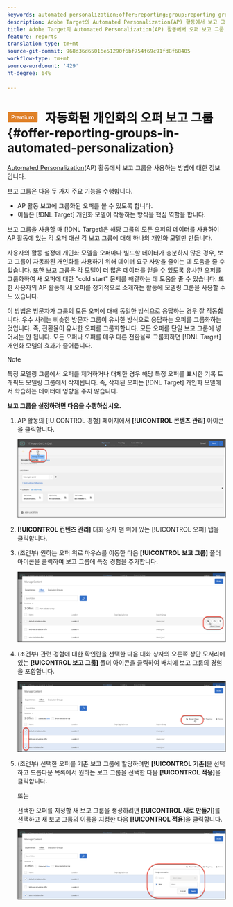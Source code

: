 ```yaml
---
keywords: automated personalization;offer;reporting;group;reporting group
description: Adobe Target의 Automated Personalization(AP) 활동에서 보고 그룹 사용에 대한 정보입니다.
title: Adobe Target의 Automated Personalization(AP) 활동에서 오퍼 보고 그룹
feature: reports
translation-type: tm+mt
source-git-commit: 968d36d65016e51290f6bf754f69c91fd8f68405
workflow-type: tm+mt
source-wordcount: '429'
ht-degree: 64%

---
```



# ![PREMIUM](/help/assets/premium.png) 자동화된 개인화의 오퍼 보고 그룹{#offer-reporting-groups-in-automated-personalization}

[Automated Personalization](/help/c-activities/t-automated-personalization/automated-personalization.md)(AP) 활동에서 보고 그룹을 사용하는 방법에 대한 정보입니다.

보고 그룹은 다음 두 가지 주요 기능을 수행합니다.

* AP 활동 보고에 그룹화된 오퍼를 볼 수 있도록 합니다.
* 이들은 [!DNL Target] 개인화 모델이 작동하는 방식을 핵심 역할을 합니다.

보고 그룹을 사용할 때 [!DNL Target]은 해당 그룹의 모든 오퍼의 데이터를 사용하여 AP 활동에 있는 각 오퍼 대신 각 보고 그룹에 대해 하나의 개인화 모델만 만듭니다.

사용자의 활동 설정에 개인화 모델을 오퍼마다 빌드할 데이터가 충분하지 않은 경우, 보고 그룹이 자동화된 개인화를 사용하기 위해 데이터 요구 사항을 줄이는 데 도움을 줄 수 있습니다. 또한 보고 그룹은 각 모델이 더 많은 데이터를 얻을 수 있도록 유사한 오퍼를 그룹화하여 새 오퍼에 대한 &quot;cold start&quot; 문제를 해결하는 데 도움을 줄 수 있습니다. 또한 사용자의 AP 활동에 새 오퍼를 정기적으로 소개하는 활동에 모델링 그룹을 사용할 수도 있습니다.

이 방법은 방문자가 그룹의 모든 오퍼에 대해 동일한 방식으로 응답하는 경우 잘 작동합니다. 우수 사례는 비슷한 방문자 그룹이 유사한 방식으로 응답하는 오퍼를 그룹화하는 것입니다. 즉, 전환율이 유사한 오퍼를 그룹화합니다. 모든 오퍼를 단일 보고 그룹에 넣어서는 안 됩니다. 모든 오퍼나 오퍼를 매우 다른 전환율로 그룹화하면 [!DNL Target] 개인화 모델의 효과가 줄어듭니다.

>[!NOTE]
>
>특정 모델링 그룹에서 오퍼를 제거하거나 대체한 경우 해당 특정 오퍼를 표시한 기록 트래픽도 모델링 그룹에서 삭제됩니다. 즉, 삭제된 오퍼는 [!DNL Target] 개인화 모델에서 학습하는 데이터에 영향을 주지 않습니다.

**보고 그룹을 설정하려면 다음을 수행하십시오.**

1. AP 활동의 [!UICONTROL 경험] 페이지에서 **[!UICONTROL 콘텐츠 관리]** 아이콘을 클릭합니다.

   ![](assets/ap_manage_content.png)

1. **[!UICONTROL 컨텐츠 관리]** 대화 상자 맨 위에 있는 [!UICONTROL 오퍼] 탭을 클릭합니다.
1. (조건부) 원하는 오퍼 위로 마우스를 이동한 다음 **[!UICONTROL 보고 그룹]** 폴더 아이콘을 클릭하여 보고 그룹에 특정 경험을 추가합니다.

   ![](assets/ap_manage_content_2.png)

1. (조건부) 관련 경험에 대한 확인란을 선택한 다음 대화 상자의 오른쪽 상단 모서리에 있는 **[!UICONTROL 보고 그룹]** 폴더 아이콘을 클릭하여 배치에 보고 그룹의 경험을 포함합니다.

   ![](assets/ap_manage_content_3.png)

1. (조건부) 선택한 오퍼를 기존 보고 그룹에 할당하려면 **[!UICONTROL 기존]**&#x200B;을 선택하고 드롭다운 목록에서 원하는 보고 그룹을 선택한 다음 **[!UICONTROL 적용]**&#x200B;을 클릭합니다.

   또는

   선택한 오퍼를 지정할 새 보고 그룹을 생성하려면 **[!UICONTROL 새로 만들기]**&#x200B;를 선택하고 새 보고 그룹의 이름을 지정한 다음 **[!UICONTROL 적용]**&#x200B;을 클릭합니다.

   ![](assets/ap_reporting_groups.png)

